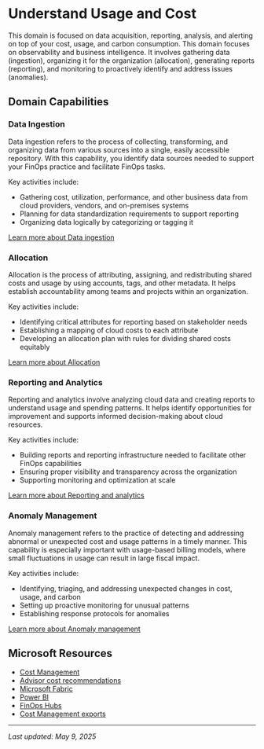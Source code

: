 # Understand Usage and Cost

This domain is focused on data acquisition, reporting, analysis, and alerting on top of your cost, usage, and carbon consumption. This domain focuses on observability and business intelligence. It involves gathering data (ingestion), organizing it for the organization (allocation), generating reports (reporting), and monitoring to proactively identify and address issues (anomalies).

## Domain Capabilities

### Data Ingestion
Data ingestion refers to the process of collecting, transforming, and organizing data from various sources into a single, easily accessible repository. With this capability, you identify data sources needed to support your FinOps practice and facilitate FinOps tasks.

Key activities include:
- Gathering cost, utilization, performance, and other business data from cloud providers, vendors, and on-premises systems
- Planning for data standardization requirements to support reporting
- Organizing data logically by categorizing or tagging it

[Learn more about Data ingestion](https://learn.microsoft.com/en-us/cloud-computing/finops/framework/understand/ingestion)

### Allocation
Allocation is the process of attributing, assigning, and redistributing shared costs and usage by using accounts, tags, and other metadata. It helps establish accountability among teams and projects within an organization. 

Key activities include:
- Identifying critical attributes for reporting based on stakeholder needs
- Establishing a mapping of cloud costs to each attribute
- Developing an allocation plan with rules for dividing shared costs equitably

[Learn more about Allocation](https://learn.microsoft.com/en-us/cloud-computing/finops/framework/understand/allocation)

### Reporting and Analytics
Reporting and analytics involve analyzing cloud data and creating reports to understand usage and spending patterns. It helps identify opportunities for improvement and supports informed decision-making about cloud resources.

Key activities include:
- Building reports and reporting infrastructure needed to facilitate other FinOps capabilities
- Ensuring proper visibility and transparency across the organization
- Supporting monitoring and optimization at scale

[Learn more about Reporting and analytics](https://learn.microsoft.com/en-us/cloud-computing/finops/framework/understand/reporting)

### Anomaly Management
Anomaly management refers to the practice of detecting and addressing abnormal or unexpected cost and usage patterns in a timely manner. This capability is especially important with usage-based billing models, where small fluctuations in usage can result in large fiscal impact.

Key activities include:
- Identifying, triaging, and addressing unexpected changes in cost, usage, and carbon
- Setting up proactive monitoring for unusual patterns
- Establishing response protocols for anomalies

[Learn more about Anomaly management](https://learn.microsoft.com/en-us/cloud-computing/finops/framework/understand/anomalies)

## Microsoft Resources
- [Cost Management](https://learn.microsoft.com/en-us/azure/cost-management-billing/costs/)
- [Advisor cost recommendations](https://learn.microsoft.com/en-us/azure/advisor/advisor-cost-recommendations)
- [Microsoft Fabric](https://learn.microsoft.com/en-us/fabric/get-started/microsoft-fabric-overview)
- [Power BI](https://learn.microsoft.com/en-us/power-bi/)
- [FinOps Hubs](https://learn.microsoft.com/en-us/cloud-computing/finops/toolkit/hubs/finops-hubs-overview)
- [Cost Management exports](https://learn.microsoft.com/en-us/azure/cost-management-billing/costs/tutorial-export-acm-data)

---

_Last updated: May 9, 2025_
